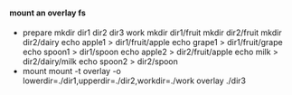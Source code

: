 #### mount an overlay fs
* prepare
mkdir dir1 dir2 dir3 work
mkdir dir1/fruit
mkdir dir2/fruit
mkdir dir2/dairy
echo apple1 > dir1/fruit/apple
echo grape1 > dir1/fruit/grape
echo spoon1 > dir1/spoon
echo apple2 > dir2/fruit/apple
echo milk > dir2/dairy/milk
echo spoon2 > dir2/spoon
* mount
mount -t overlay -o lowerdir=./dir1,upperdir=./dir2,workdir=./work overlay ./dir3

